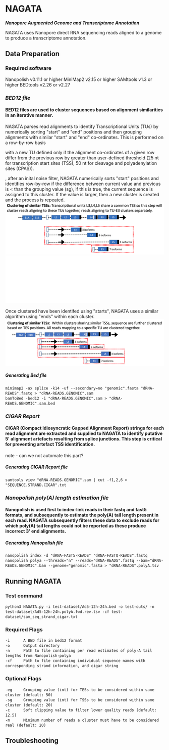 # NAGATA
***Nanopore Augmented Genome and Transcriptome Annotation***

NAGATA uses Nanopore direct RNA sequencing reads aligned to a genome to produce a transcriptome annotation.
## Data Preparation
### Required software
Nanopolish v0.11.1 or higher
MiniMap2 v2.15 or higher
SAMtools v1.3 or higher
BEDtools v2.26 or v2.27

### ***BED12 file***

#### BED12 files are used to cluster sequences based on alignment similarities in an iterative manner. 
NAGATA parses read alignments to identify Transcriptional Units (TUs) by numerically sorting "start" and "end" positions and then grouping alignments with similar "start" and "end" co-ordinates. This is performed on a row-by-row basis 

with a new TU defined only if the alignment co-ordinates of a given row differ from the previous row by greater than user-defined threshold (25 nt for transcription start sites (TSS), 50 nt for cleavage and polyadenylation sites (CPAS)). 

, after an inital noise filter, NAGATA numerically sorts "start" positions and identifies row-by-row if the difference between current value and previous is < than the grouping value (sg), if this is true, the current sequence is assigned to this cluster. If the value is larger, then a new cluster is created and the process is repeated. 
![TSS-example](/modules/TSS-example.png)
![Algorithm example](/modules/Grouping-TSS.pdf)

Once clustered have been identifed using "starts", NAGATA uses a similar algorithm using "ends" within each cluster.
![TES-example](/modules/TES-example.png)
##### Generating Bed file
```
minimap2 -ax splice -k14 -uf --secondary=no "genomic".fasta "dRNA-READS".fastq > "dRNA-READS.GENOMIC".sam
bamToBed -bed12 -i "dRNA-READS.GENOMIC".sam > "dRNA-READS.GENOMIC".sam.bed
```

### ***CIGAR Report***
#### CIGAR (Compact Idiosyncratic Gapped Alignment Report) strings for each read alignment are extracted and supplied to NAGATA to identify putative 5' alignment artefacts resulting from splice junctions. This step is critical for preventing artefact TSS identification.
note - can we not automate this part?

##### Generating CIGAR Report file
```
samtools view "dRNA-READS.GENOMIC".sam | cut -f1,2,6 > "SEQUENCE.STRAND.CIGAR".txt
```


### ***Nanopolish poly(A) length estimation file***
#### Nanopolish is used first to index-link reads in their fastq and fast5 formats, and subsequently to estimate the poly(A) tail length present in each read. NAGATA subsequently filters these data to exclude reads for which poly(A) tail lengths could not be reported as these produce incorrect 3' end alignments.
##### Generating Nanopolish file
```
nanopolish index -d "dRNA-FAST5-READS" "dRNA-FASTQ-READS".fastq
nanopolish polya --threads="n" --reads="dRNA-READS".fastq --bam="dRNA-READS.GENOMIC".bam --genome="genomic".fasta > "dRNA-READS".polyA.tsv
```

## Running NAGATA
### Test command
```
python3 NAGATA.py -i test-dataset/Ad5-12h-24h.bed -o test-outs/ -n test-dataset/Ad5-12h-24h.polyA.fwd.rev.tsv -cf test-dataset/sam_seq_strand_cigar.txt
```
### Required Flags
```
-i      A BED file in bed12 format
-o      Output directory 
-n      Path to file containing per read estimates of poly-A tail lengths from Nanopolish-polya
-cf     Path to file containing individual sequence names with corresponding strand information, and cigar string
```
### Optional Flags
```
-eg     Grouping value (int) for TESs to be considered within same cluster (default: 50)
-sg     Grouping value (int) for TSSs to be considered within same cluster (default: 20)
-c      Soft clipping value to filter lower quality reads (default: 12.5)
-m      Minimum number of reads a cluster must have to be considered real (default: 20)
```

## Troubleshooting

